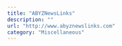 ```yaml
---
title: "ABYZNewsLinks"
description: ""
url: "http://www.abyznewslinks.com"
category: "Miscellaneous"
---
```

